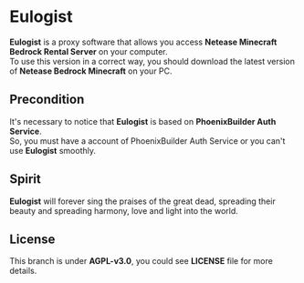 # Eulogist
**Eulogist** is a proxy software that allows you access **Netease Minecraft Bedrock Rental Server** on your computer.<br/>
To use this version in a correct way, you should download the latest version of **Netease Bedrock Minecraft** on your PC.

## Precondition
It's necessary to notice that **Eulogist** is based on **PhoenixBuilder Auth Service**.<br/>
So, you must have a account of PhoenixBuilder Auth Service or you can't use **Eulogist** smoothly.

## Spirit
**Eulogist** will forever sing the praises of the great dead, spreading their beauty and spreading harmony, love and light into the world.

## License
This branch is under **AGPL-v3.0**, you could see **LICENSE** file for more details.<br/>
